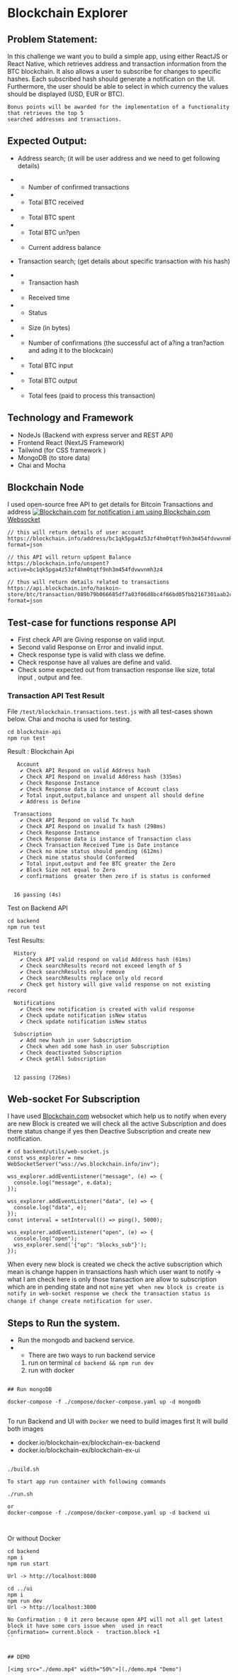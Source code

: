 # Blockchain Explorer
## Problem Statement:
In this challenge we want you to build a simple app, using either ReactJS or React Native,
which retrieves address and transaction information from the BTC blockchain. It also allows a
user to subscribe for changes to specific hashes. Each subscribed hash should generate a
notification on the UI. Furthermore, the user should be able to select in which currency the
values should be displayed (USD, EUR or BTC).

```
Bonus points will be awarded for the implementation of a functionality that retrieves the top 5
searched addresses and transactions.
```

## Expected Output:

- Address search; (it will be user address and we need to get following details)
- - Number of confirmed transactions
- - Total BTC received
- - Total BTC spent
- - Total BTC un?pen
- - Current address balance

- Transaction search; (get details about specific transaction with his hash)
- - Transaction hash
- - Received time
- - Status
- - Size (in bytes)
- - Number of confirmations (the successful act of a?ing a tran?action and ading it to the blockcain)
- - Total BTC input
- - Total BTC output
- - Total fees (paid to process this transaction)

## Technology and Framework 
- NodeJs (Backend with express server and REST API)
- Frontend React (NextJS Framework)
- Tailwind (for CSS framework )
- MongoDB (to store data)
- Chai and Mocha

## Blockchain Node 
I used open-source free API to get details for Bitcoin Transactions and address [![ Blockchain.com]()](https://www.blockchain.com/explorer/api/blockchain_api)  [for notification i am using Blockchain.com Websocket](https://www.blockchain.com/explorer/api/api_websocket)

```
// this will return details of user account
https://blockchain.info/address/bc1qk5pga4z53zf4hm0tqtf9nh3m454fdvwvnmh3z4?format=json

// this API will return upSpent Balance 
https://blockchain.info/unspent?active=bc1qk5pga4z53zf4hm0tqtf9nh3m454fdvwvnmh3z4 

// thus will return details related to transactions
https://api.blockchain.info/haskoin-store/btc/transaction/089b79b066685df7a03f06d8bc4f66bd05fbb2167301aab2cbd83e2e8ff586f4?format=json

```

## Test-case for functions response API

- First check API are Giving response on valid input.
- Second valid Response on Error and invalid input.
- Check response type is valid with class we define.
- Check response have all values are define and valid.
- Check some expected out from transaction response like size, total input , output  and fee.


### Transaction API Test Result
File  `/test/blockchain.transactions.test.js` with all test-cases shown below.
Chai and mocha is used for testing.
```
cd blockchain-api
npm run test
```
Result : Blockchain Api
```
   Account
    ✔ Check API Respond on valid Address hash
    ✔ Check API Respond on invalid Address hash (335ms)
    ✔ Check Response Instance
    ✔ Check Response data is instance of Account class
    ✔ Total input,output,balance and unspent all should define 
    ✔ Address is Define  

  Transactions
    ✔ Check API Respond on valid Tx hash
    ✔ Check API Respond on invalid Tx hash (298ms)
    ✔ Check Response Instance
    ✔ Check Response data is instance of Transaction class
    ✔ Check Transaction Received Time is Date instance
    ✔ Check no mine status should pending (612ms)
    ✔ Check mine status should Conformed
    ✔ Total input,output and fee BTC greater the Zero
    ✔ Block Size not equal to Zero
    ✔ confirmations  greater then zero if is status is conformed


  16 passing (4s)
```

Test on Backend API

```
cd backend
npm run test
```

Test Results:

```
  History
    ✔ Check API valid respond on valid Address hash (61ms)
    ✔ Check searchResults record not exceed length of 5 
    ✔ Check searchResults only remove 
    ✔ Check searchResults replace only old record 
    ✔ Check get history will give valid response on not existing record

  Notifications
    ✔ Check new notification is created with valid response
    ✔ Check update notification isNew status 
    ✔ Check update notification isNew status 

  Subscription
    ✔ Add new hash in user Subscription
    ✔ Check when add some hash in user Subscription
    ✔ Check deactivated Subscription
    ✔ Check getAll Subscription


  12 passing (726ms)
```




## Web-socket For Subscription

I have used  [Blockchain.com]("https://www.blockchain.com/explorer/api/api_websocket") websocket which help us to notify when every are new Block is created  we will check all the active Subscription and does there status change if yes then Deactive  Subscription and create new notification.


```
# cd backend/utils/web-socket.js
const wss_explorer = new WebSocketServer("wss://ws.blockchain.info/inv");

wss_explorer.addEventListener("message", (e) => {
  console.log("message", e.data);
});

wss_explorer.addEventListener("data", (e) => {
  console.log("data", e);
});
const interval = setInterval(() => ping(), 5000);

wss_explorer.addEventListener("open", (e) => {
  console.log("open");
  wss_explorer.send('{"op": "blocks_sub"}');
});

```

When every new block is created we check the active subscription which mean is change happen in transactions hash which user want to notify  -> what I am check here is only those transaction are allow to subscription which are in pending state and not `mine` yet ` when new block is create is notify in web-socket response we check the transaction status is change if change create notification for user`.

## Steps to Run the system.

- Run the mongodb  and backend service.
- -  There are two ways to run backend service
    1. run on terminal `cd backend && npm run dev`
    2. run with docker 

```

## Run mongoDB

docker-compose -f ./compose/docker-compose.yaml up -d mongodb


```

To run Backend and UI with `Docker` we need to build images first
It will build both images
- docker.io/blockchain-ex/blockchain-ex-backend 
- docker.io/blockchain-ex/blockchain-ex-ui

```

./build.sh

To start app run container with following commands

./run.sh

or 
docker-compose -f ./compose/docker-compose.yaml up -d backend ui



```

Or without Docker

```
cd backend
npm i
npm run start

Url -> http://localhost:8080

cd ../ui
npm i
npm run dev
Url -> http://localhost:3000
```





```
No Confirmation : 0 it zero because open API will not all get latest block it have some cors issue when  used in react
Confirmation= current.block -  traction.block +1 
``


## DEMO

[<img src="./demo.mp4" width="50%">](./demo.mp4 "Demo")
